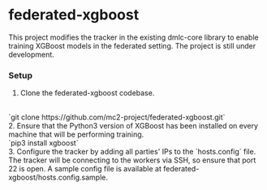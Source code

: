 # federated-xgboost
This project modifies the tracker in the existing dmlc-core library to enable training XGBoost models in the federated setting. The project is still under development.

### Setup
1. Clone the federated-xgboost codebase.
<br>
`git clone https://github.com/mc2-project/federated-xgboost.git` 
<br>
2. Ensure that the Python3 version of XGBoost has been installed on every machine that will be performing training.
<br>
`pip3 install xgboost`
<br>
3. Configure the tracker by adding all parties' IPs to the `hosts.config` file. The tracker will be connecting to the workers via SSH, so ensure that port 22 is open. A sample config file is available at federated-xgboost/hosts.config.sample.

